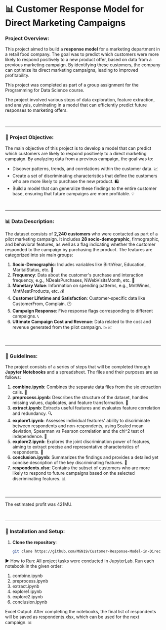 # 📊 Customer Response Model for Direct Marketing Campaigns

### Project Overview:
This project aimed to build a **response model** for a marketing department in a retail food company. The goal was to predict which customers were more likely to respond positively to a new product offer, based on data from a previous marketing campaign. By identifying these customers, the company can optimize its direct marketing campaigns, leading to improved profitability.

This project was completed as part of a group assignment for the Programming for Data Science course.

The project involved various steps of data exploration, feature extraction, and analysis, culminating in a model that can efficiently predict future responses to marketing offers.

<br>

---

### 🎯 Project Objective:
The main objective of this project is to develop a model that can predict which customers are likely to respond positively to a direct marketing campaign. By analyzing data from a previous campaign, the goal was to:

- Discover patterns, trends, and correlations within the customer data. 📈
- Create a set of discriminating characteristics that define the customers who are more likely to purchase the new product. 🛍️
- Build a model that can generalize these findings to the entire customer base, ensuring that future campaigns are more profitable. 💡

<br>

---

### 📊 Data Description:
The dataset consists of **2,240 customers** who were contacted as part of a pilot marketing campaign. It includes **28 socio-demographic**, firmographic, and behavioral features, as well as a flag indicating whether the customer responded to the campaign by purchasing the product. The features are categorized into six main groups:

1. **Socio-Demographic**: Includes variables like BirthYear, Education, MaritalStatus, etc. 👤
2. **Frequency**: Data about the customer's purchase and interaction frequency, e.g., NDealsPurchases, NWebVisitsMonth, etc. 🔄
3. **Monetary Value**: Information on spending patterns, e.g., MntWines, MntMeatProducts, etc. 💰
4. **Customer Lifetime and Satisfaction**: Customer-specific data like CustomerFrom, Complain. 🕒
5. **Campaign Response**: Five response flags corresponding to different campaigns. 📞
6. **Ultimate Campaign Cost and Revenue**: Data related to the cost and revenue generated from the pilot campaign. 📉📈

<br>

---

### 📝 Guidelines:
The project consists of a series of steps that will be completed through **Jupyter Notebooks** and a spreadsheet. The files and their purposes are as follows:

1. **combine.ipynb**: Combines the separate data files from the six extraction calls. 🔗
2. **preprocess.ipynb**: Describes the structure of the dataset, handles missing values, duplicates, and feature transformation. 🧹
3. **extract.ipynb**: Extracts useful features and evaluates feature correlation and redundancy. 🔍
4. **explore1.ipynb**: Assesses individual features' ability to discriminate between respondents and non-respondents, using Scaled mean deviation, Spearman vs Pearson correlation and the chi^2 test of independence. 🔑
5. **explore2.ipynb**: Explores the joint discrimination power of features, aiming to extract precise and representative characteristics of respondents. 🧠
6. **conclusion.ipynb**: Summarizes the findings and provides a detailed yet concise description of the key discriminating features. 📝
7. **respondents.xlsx**: Contains the subset of customers who are more likely to respond to future campaigns based on the selected discriminating features. 📊

<br>

---

The estimated profit was 421MU.

<br>

---

### 🚀 Installation and Setup:

1. **Clone the repository**:
   ```bash
   git clone https://github.com/MGN19/Customer-Response-Model-in-Direct-Marketing.git
   ```

▶️ How to Run: All project tasks were conducted in JupyterLab. Run each notebook in the given order:

1. combine.ipynb
2. preprocess.ipynb
3. extract.ipynb
4. explore1.ipynb
5. explore2.ipynb
6. conclusion.ipynb

Excel Output: After completing the notebooks, the final list of respondents will be saved as respondents.xlsx, which can be used for the next campaign. 📊
